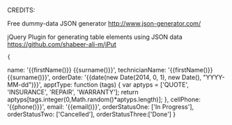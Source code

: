 CREDITS:

Free dummy-data JSON generator
http://www.json-generator.com/

jQuery Plugin for generating table elements using JSON data
https://github.com/shabeer-ali-m/jPut 


    {
  name: '{{firstName()}} {{surname()}}', 
  technicianName: '{{firstName()}} {{surname()}}', 
  orderDate: '{{date(new Date(2014, 0, 1), new Date(), "YYYY-MM-dd")}}',    apptType: function (tags) {
      var aptyps = ['QUOTE', 'INSURANCE', 'REPAIR', 'WARRANTY'];
      return aptyps[tags.integer(0,Math.random()*aptyps.length)];
    }, 
  cellPhone: '{{phone()}}', 
  email: '{{email()}}', 
  orderStatusOne:
    ['In Progress'],
    orderStatusTwo: ['Cancelled'], 
        orderStatusThree:['Done']
     }

